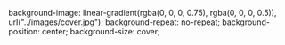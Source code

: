 <!-- background image -->
  background-image: linear-gradient(rgba(0, 0, 0, 0.75), rgba(0, 0, 0, 0.5)),
    url("../images/cover.jpg");
  background-repeat: no-repeat;
  background-position: center;
  background-size: cover;
  
